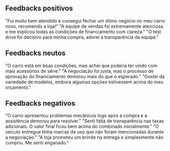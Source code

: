 ## Feedbacks positivos
"Fui muito bem atendido e consegui fechar um ótimo negócio no meu carro novo, recomendo a loja!"
"A equipe de vendas foi extremamente atenciosa e me explicou todas as condições de financiamento com clareza."
"O test drive foi decisivo para minha compra, adorei a transparência da equipe."

## Feedbacks neutos
"O carro está em boas condições, mas achei que poderia ter vindo com mais acessórios de série."
"A negociação foi justa, mas o processo de aprovação do financiamento demorou mais do que o esperado."
"Gostei da variedade de modelos, embora algumas opções estivessem acima do meu orçamento."

## Feedbacks negativos
"O carro apresentou problemas mecânicos logo após a compra e a assistência demorou para resolver."
"Senti falta de transparência nas taxas adicionais. O valor final ficou bem acima do combinado inicialmente."
"O veículo entregue tinha marcas de uso que não foram mencionadas durante a negociação."
"A loja prometeu um brinde na entrega e simplesmente não cumpriu. Me senti enganado."
